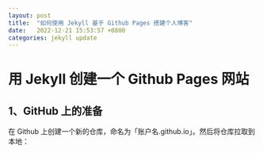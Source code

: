 ```yaml
---
layout: post
title:  "如何使用 Jekyll 基于 Github Pages 搭建个人博客"
date:   2022-12-21 15:53:57 +0800
categories: jekyll update
---
```

# 用 Jekyll 创建一个 Github Pages 网站

## 1、GitHub 上的准备

在 Github 上创建一个新的仓库，命名为「账户名.github.io」。然后将仓库拉取到本地：

